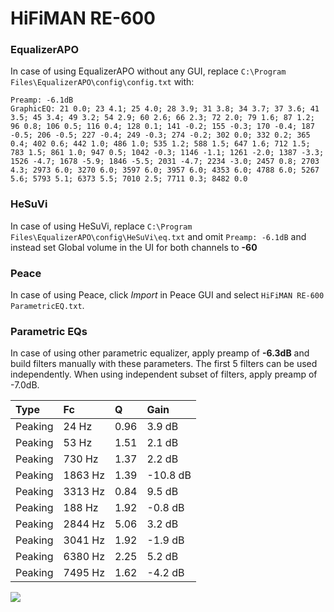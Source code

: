 # HiFiMAN RE-600

### EqualizerAPO
In case of using EqualizerAPO without any GUI, replace `C:\Program Files\EqualizerAPO\config\config.txt`
with:
```
Preamp: -6.1dB
GraphicEQ: 21 0.0; 23 4.1; 25 4.0; 28 3.9; 31 3.8; 34 3.7; 37 3.6; 41 3.5; 45 3.4; 49 3.2; 54 2.9; 60 2.6; 66 2.3; 72 2.0; 79 1.6; 87 1.2; 96 0.8; 106 0.5; 116 0.4; 128 0.1; 141 -0.2; 155 -0.3; 170 -0.4; 187 -0.5; 206 -0.5; 227 -0.4; 249 -0.3; 274 -0.2; 302 0.0; 332 0.2; 365 0.4; 402 0.6; 442 1.0; 486 1.0; 535 1.2; 588 1.5; 647 1.6; 712 1.5; 783 1.5; 861 1.0; 947 0.5; 1042 -0.3; 1146 -1.1; 1261 -2.0; 1387 -3.3; 1526 -4.7; 1678 -5.9; 1846 -5.5; 2031 -4.7; 2234 -3.0; 2457 0.8; 2703 4.3; 2973 6.0; 3270 6.0; 3597 6.0; 3957 6.0; 4353 6.0; 4788 6.0; 5267 5.6; 5793 5.1; 6373 5.5; 7010 2.5; 7711 0.3; 8482 0.0
```

### HeSuVi
In case of using HeSuVi, replace `C:\Program Files\EqualizerAPO\config\HeSuVi\eq.txt` and omit `Preamp:
-6.1dB` and instead set Global volume in the UI for both channels to **-60**

### Peace
In case of using Peace, click *Import* in Peace GUI and select `HiFiMAN RE-600 ParametricEQ.txt`.

### Parametric EQs
In case of using other parametric equalizer, apply preamp of **-6.3dB** and build filters manually
with these parameters. The first 5 filters can be used independently.
When using independent subset of filters, apply preamp of -7.0dB.

| Type    | Fc      |    Q | Gain     |
|:--------|:--------|:-----|:---------|
| Peaking | 24 Hz   | 0.96 | 3.9 dB   |
| Peaking | 53 Hz   | 1.51 | 2.1 dB   |
| Peaking | 730 Hz  | 1.37 | 2.2 dB   |
| Peaking | 1863 Hz | 1.39 | -10.8 dB |
| Peaking | 3313 Hz | 0.84 | 9.5 dB   |
| Peaking | 188 Hz  | 1.92 | -0.8 dB  |
| Peaking | 2844 Hz | 5.06 | 3.2 dB   |
| Peaking | 3041 Hz | 1.92 | -1.9 dB  |
| Peaking | 6380 Hz | 2.25 | 5.2 dB   |
| Peaking | 7495 Hz | 1.62 | -4.2 dB  |

![](https://raw.githubusercontent.com/jaakkopasanen/AutoEq/master/results/innerfidelity/sbaf-serious/HiFiMAN%20RE-600/HiFiMAN%20RE-600.png)